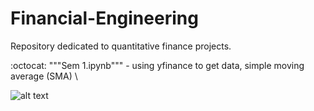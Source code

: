 # Financial-Engineering

Repository dedicated to quantitative finance projects.

:octocat: """Sem 1.ipynb""" - using yfinance to get data, simple moving average (SMA)
\

![alt text](https://images.prismic.io/coresignal-website/8e00ca1a-0231-4e36-9b43-284ddc88a256_15.+Top+Hedge+Fund+Industry+Trends+in+2022+and+Beyond.png?auto=compress%2Cformat&fit=max&q=75)

